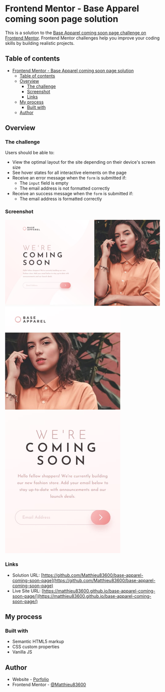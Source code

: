 # Frontend Mentor - Base Apparel coming soon page solution

This is a solution to the [Base Apparel coming soon page challenge on Frontend Mentor](https://www.frontendmentor.io/challenges/base-apparel-coming-soon-page-5d46b47f8db8a7063f9331a0). Frontend Mentor challenges help you improve your coding skills by building realistic projects.

## Table of contents

- [Frontend Mentor - Base Apparel coming soon page solution](#frontend-mentor---base-apparel-coming-soon-page-solution)
  - [Table of contents](#table-of-contents)
  - [Overview](#overview)
    - [The challenge](#the-challenge)
    - [Screenshot](#screenshot)
    - [Links](#links)
  - [My process](#my-process)
    - [Built with](#built-with)
  - [Author](#author)

## Overview

### The challenge

Users should be able to:

- View the optimal layout for the site depending on their device's screen size
- See hover states for all interactive elements on the page
- Receive an error message when the `form` is submitted if:
  - The `input` field is empty
  - The email address is not formatted correctly
- Receive an success message when the `form` is submitted if:
  - The email address is formatted correctly

### Screenshot

![](./design/desktop-design.jpg)
![](./design/mobile-design.jpg)

### Links

- Solution URL: [https://github.com/Matthieu83600/base-apparel-coming-soon-page](https://github.com/Matthieu83600/base-apparel-coming-soon-page)
- Live Site URL: [https://matthieu83600.github.io/base-apparel-coming-soon-page/](https://matthieu83600.github.io/base-apparel-coming-soon-page/)

## My process

### Built with

- Semantic HTML5 markup
- CSS custom properties
- Vanilla JS

## Author

- Website - [Porfolio](https://matthieubonjour.dev)
- Frontend Mentor - [@Matthieu83600](https://www.frontendmentor.io/profile/Matthieu83600)
